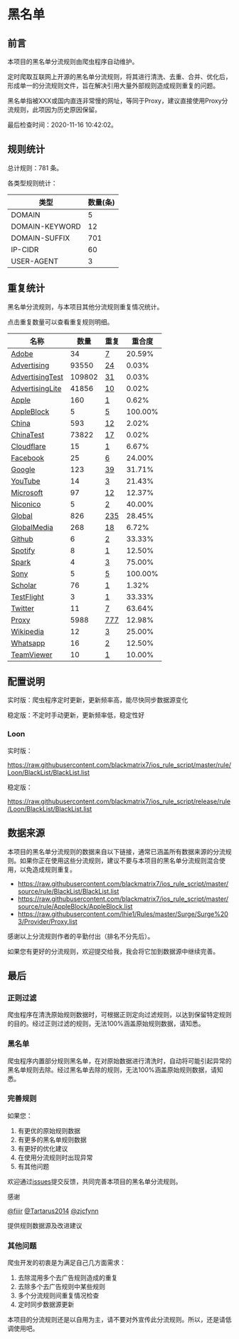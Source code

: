 # 黑名单

## 前言

本项目的黑名单分流规则由爬虫程序自动维护。

定时爬取互联网上开源的黑名单分流规则，将其进行清洗、去重、合并、优化后，形成单一的分流规则文件，旨在解决引用大量外部规则造成规则重复的问题。

黑名单指被XXX或国内直连非常慢的网址，等同于Proxy，建议直接使用Proxy分流规则，此项因为历史原因保留。



最后检查时间：2020-11-16 10:42:02。

## 规则统计

总计规则：781 条。

各类型规则统计：

| 类型 | 数量(条) |
| ---- | ---- |
| DOMAIN | 5 |
| DOMAIN-KEYWORD | 12 |
| DOMAIN-SUFFIX | 701 |
| IP-CIDR | 60 |
| USER-AGENT | 3 |
## 重复统计

黑名单分流规则，与本项目其他分流规则重复情况统计。

点击重复数量可以查看重复规则明细。

| 名称 | 数量 | 重复 | 重合度 |
| ---- | ---- | ---- | ------ |
|  [Adobe](https://github.com/blackmatrix7/ios_rule_script/tree/master/rule/Loon/Adobe)    | 34   | [7](https://github.com/blackmatrix7/ios_rule_script/tree/master/rule/Loon/BlackList/Repeat/Adobe.list)   |   20.59%  |
|  [Advertising](https://github.com/blackmatrix7/ios_rule_script/tree/master/rule/Loon/Advertising)    | 93550   | [24](https://github.com/blackmatrix7/ios_rule_script/tree/master/rule/Loon/BlackList/Repeat/Advertising.list)   |   0.03%  |
|  [AdvertisingTest](https://github.com/blackmatrix7/ios_rule_script/tree/master/rule/Loon/AdvertisingTest)    | 109802   | [31](https://github.com/blackmatrix7/ios_rule_script/tree/master/rule/Loon/BlackList/Repeat/AdvertisingTest.list)   |   0.03%  |
|  [AdvertisingLite](https://github.com/blackmatrix7/ios_rule_script/tree/master/rule/Loon/AdvertisingLite)    | 41856   | [10](https://github.com/blackmatrix7/ios_rule_script/tree/master/rule/Loon/BlackList/Repeat/AdvertisingLite.list)   |   0.02%  |
|  [Apple](https://github.com/blackmatrix7/ios_rule_script/tree/master/rule/Loon/Apple)    | 160   | [1](https://github.com/blackmatrix7/ios_rule_script/tree/master/rule/Loon/BlackList/Repeat/Apple.list)   |   0.62%  |
|  [AppleBlock](https://github.com/blackmatrix7/ios_rule_script/tree/master/rule/Loon/AppleBlock)    | 5   | [5](https://github.com/blackmatrix7/ios_rule_script/tree/master/rule/Loon/BlackList/Repeat/AppleBlock.list)   |   100.00%  |
|  [China](https://github.com/blackmatrix7/ios_rule_script/tree/master/rule/Loon/China)    | 593   | [12](https://github.com/blackmatrix7/ios_rule_script/tree/master/rule/Loon/BlackList/Repeat/China.list)   |   2.02%  |
|  [ChinaTest](https://github.com/blackmatrix7/ios_rule_script/tree/master/rule/Loon/ChinaTest)    | 73822   | [17](https://github.com/blackmatrix7/ios_rule_script/tree/master/rule/Loon/BlackList/Repeat/ChinaTest.list)   |   0.02%  |
|  [Cloudflare](https://github.com/blackmatrix7/ios_rule_script/tree/master/rule/Loon/Cloudflare)    | 15   | [1](https://github.com/blackmatrix7/ios_rule_script/tree/master/rule/Loon/BlackList/Repeat/Cloudflare.list)   |   6.67%  |
|  [Facebook](https://github.com/blackmatrix7/ios_rule_script/tree/master/rule/Loon/Facebook)    | 25   | [6](https://github.com/blackmatrix7/ios_rule_script/tree/master/rule/Loon/BlackList/Repeat/Facebook.list)   |   24.00%  |
|  [Google](https://github.com/blackmatrix7/ios_rule_script/tree/master/rule/Loon/Google)    | 123   | [39](https://github.com/blackmatrix7/ios_rule_script/tree/master/rule/Loon/BlackList/Repeat/Google.list)   |   31.71%  |
|  [YouTube](https://github.com/blackmatrix7/ios_rule_script/tree/master/rule/Loon/YouTube)    | 14   | [3](https://github.com/blackmatrix7/ios_rule_script/tree/master/rule/Loon/BlackList/Repeat/YouTube.list)   |   21.43%  |
|  [Microsoft](https://github.com/blackmatrix7/ios_rule_script/tree/master/rule/Loon/Microsoft)    | 97   | [12](https://github.com/blackmatrix7/ios_rule_script/tree/master/rule/Loon/BlackList/Repeat/Microsoft.list)   |   12.37%  |
|  [Niconico](https://github.com/blackmatrix7/ios_rule_script/tree/master/rule/Loon/Niconico)    | 5   | [2](https://github.com/blackmatrix7/ios_rule_script/tree/master/rule/Loon/BlackList/Repeat/Niconico.list)   |   40.00%  |
|  [Global](https://github.com/blackmatrix7/ios_rule_script/tree/master/rule/Loon/Global)    | 826   | [235](https://github.com/blackmatrix7/ios_rule_script/tree/master/rule/Loon/BlackList/Repeat/Global.list)   |   28.45%  |
|  [GlobalMedia](https://github.com/blackmatrix7/ios_rule_script/tree/master/rule/Loon/GlobalMedia)    | 268   | [18](https://github.com/blackmatrix7/ios_rule_script/tree/master/rule/Loon/BlackList/Repeat/GlobalMedia.list)   |   6.72%  |
|  [Github](https://github.com/blackmatrix7/ios_rule_script/tree/master/rule/Loon/Github)    | 6   | [2](https://github.com/blackmatrix7/ios_rule_script/tree/master/rule/Loon/BlackList/Repeat/Github.list)   |   33.33%  |
|  [Spotify](https://github.com/blackmatrix7/ios_rule_script/tree/master/rule/Loon/Spotify)    | 8   | [1](https://github.com/blackmatrix7/ios_rule_script/tree/master/rule/Loon/BlackList/Repeat/Spotify.list)   |   12.50%  |
|  [Spark](https://github.com/blackmatrix7/ios_rule_script/tree/master/rule/Loon/Spark)    | 4   | [3](https://github.com/blackmatrix7/ios_rule_script/tree/master/rule/Loon/BlackList/Repeat/Spark.list)   |   75.00%  |
|  [Sony](https://github.com/blackmatrix7/ios_rule_script/tree/master/rule/Loon/Sony)    | 5   | [5](https://github.com/blackmatrix7/ios_rule_script/tree/master/rule/Loon/BlackList/Repeat/Sony.list)   |   100.00%  |
|  [Scholar](https://github.com/blackmatrix7/ios_rule_script/tree/master/rule/Loon/Scholar)    | 76   | [1](https://github.com/blackmatrix7/ios_rule_script/tree/master/rule/Loon/BlackList/Repeat/Scholar.list)   |   1.32%  |
|  [TestFlight](https://github.com/blackmatrix7/ios_rule_script/tree/master/rule/Loon/TestFlight)    | 3   | [1](https://github.com/blackmatrix7/ios_rule_script/tree/master/rule/Loon/BlackList/Repeat/TestFlight.list)   |   33.33%  |
|  [Twitter](https://github.com/blackmatrix7/ios_rule_script/tree/master/rule/Loon/Twitter)    | 11   | [7](https://github.com/blackmatrix7/ios_rule_script/tree/master/rule/Loon/BlackList/Repeat/Twitter.list)   |   63.64%  |
|  [Proxy](https://github.com/blackmatrix7/ios_rule_script/tree/master/rule/Loon/Proxy)    | 5988   | [777](https://github.com/blackmatrix7/ios_rule_script/tree/master/rule/Loon/BlackList/Repeat/Proxy.list)   |   12.98%  |
|  [Wikipedia](https://github.com/blackmatrix7/ios_rule_script/tree/master/rule/Loon/Wikipedia)    | 12   | [3](https://github.com/blackmatrix7/ios_rule_script/tree/master/rule/Loon/BlackList/Repeat/Wikipedia.list)   |   25.00%  |
|  [Whatsapp](https://github.com/blackmatrix7/ios_rule_script/tree/master/rule/Loon/Whatsapp)    | 16   | [2](https://github.com/blackmatrix7/ios_rule_script/tree/master/rule/Loon/BlackList/Repeat/Whatsapp.list)   |   12.50%  |
|  [TeamViewer](https://github.com/blackmatrix7/ios_rule_script/tree/master/rule/Loon/TeamViewer)    | 10   | [1](https://github.com/blackmatrix7/ios_rule_script/tree/master/rule/Loon/BlackList/Repeat/TeamViewer.list)   |   10.00%  |
## 配置说明

实时版：爬虫程序定时更新，更新频率高，能尽快同步数据源变化

稳定版：不定时手动更新，更新频率低，稳定性好

### Loon 
实时版：

https://raw.githubusercontent.com/blackmatrix7/ios_rule_script/master/rule/Loon/BlackList/BlackList.list

稳定版：

https://raw.githubusercontent.com/blackmatrix7/ios_rule_script/release/rule/Loon/BlackList/BlackList.list

## 数据来源

本项目的黑名单分流规则的数据来自以下链接，通常已涵盖所有数据来源的分流规则。如果你正在使用这些分流规则，建议不要与本项目的黑名单分流规则混合使用，以免造成规则重复。

- https://raw.githubusercontent.com/blackmatrix7/ios_rule_script/master/source/rule/BlackList/BlackList.list
- https://raw.githubusercontent.com/blackmatrix7/ios_rule_script/master/source/rule/AppleBlock/AppleBlock.list
- https://raw.githubusercontent.com/lhie1/Rules/master/Surge/Surge%203/Provider/Proxy.list


感谢以上分流规则作者的辛勤付出（排名不分先后）。

如果您有更好的分流规则，欢迎提交给我，我会将它加到数据源中继续完善。

## 最后

### 正则过滤

爬虫程序在清洗原始规则数据时，可根据正则定向过滤规则，以达到保留特定规则的目的。经过正则过滤的规则，无法100%涵盖原始规则数据，请知悉。

### 黑名单

爬虫程序内置部分规则黑名单，在对原始数据进行清洗时，自动将可能引起异常的黑名单规则去除。经过黑名单去除的规则，无法100%涵盖原始规则数据，请知悉。

### 完善规则

如果您：

1. 有更优的原始规则数据
2. 有更多的黑名单规则数据
3. 有更好的优化建议
4. 在使用分流规则时出现异常
5. 有其他问题

欢迎通过[issues](https://github.com/blackmatrix7/ios_rule_script/issues/new)提交反馈，共同完善本项目的黑名单分流规则。

感谢

[@fiiir](https://github.com/fiiir) [@Tartarus2014](https://github.com/Tartarus2014) [@zjcfynn](https://github.com/zjcfynn) 

提供规则数据源及改进建议

### 其他问题

爬虫开发的初衷是为满足自己几方面需求：

1. 去除混用多个去广告规则造成的重复
2. 去除多个去广告规则中某些规则
3. 多个分流规则间重复情况检查
4. 定时同步数据源更新

本项目的分流规则还是以自用为主，请不要对外宣传此分流规则。所以，还是请低调使用吧。